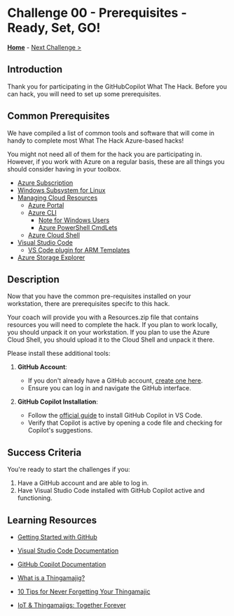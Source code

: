 # Challenge 00 - Prerequisites - Ready, Set, GO!

**[Home](../README.md)** - [Next Challenge >](./Challenge-01.md)

## Introduction

Thank you for participating in the GitHubCopilot What The Hack. Before you can hack, you will need to set up some prerequisites.

## Common Prerequisites

We have compiled a list of common tools and software that will come in handy to complete most What The Hack Azure-based hacks!

You might not need all of them for the hack you are participating in. However, if you work with Azure on a regular basis, these are all things you should consider having in your toolbox.

<!-- If you are editing this template manually, be aware that these links are only designed to work if this Markdown file is in the /xxx-HackName/Student/ folder of your hack. -->

- [Azure Subscription](../../000-HowToHack/WTH-Common-Prerequisites.md#azure-subscription)
- [Windows Subsystem for Linux](../../000-HowToHack/WTH-Common-Prerequisites.md#windows-subsystem-for-linux)
- [Managing Cloud Resources](../../000-HowToHack/WTH-Common-Prerequisites.md#managing-cloud-resources)
  - [Azure Portal](../../000-HowToHack/WTH-Common-Prerequisites.md#azure-portal)
  - [Azure CLI](../../000-HowToHack/WTH-Common-Prerequisites.md#azure-cli)
    - [Note for Windows Users](../../000-HowToHack/WTH-Common-Prerequisites.md#note-for-windows-users)
    - [Azure PowerShell CmdLets](../../000-HowToHack/WTH-Common-Prerequisites.md#azure-powershell-cmdlets)
  - [Azure Cloud Shell](../../000-HowToHack/WTH-Common-Prerequisites.md#azure-cloud-shell)
- [Visual Studio Code](../../000-HowToHack/WTH-Common-Prerequisites.md#visual-studio-code)
  - [VS Code plugin for ARM Templates](../../000-HowToHack/WTH-Common-Prerequisites.md#visual-studio-code-plugins-for-arm-templates)
- [Azure Storage Explorer](../../000-HowToHack/WTH-Common-Prerequisites.md#azure-storage-explorer)

## Description

Now that you have the common pre-requisites installed on your workstation, there are prerequisites specifc to this hack.

Your coach will provide you with a Resources.zip file that contains resources you will need to complete the hack. If you plan to work locally, you should unpack it on your workstation. If you plan to use the Azure Cloud Shell, you should upload it to the Cloud Shell and unpack it there.

Please install these additional tools:

1. **GitHub Account**:
   - If you don't already have a GitHub account, [create one here](https://github.com/join).
   - Ensure you can log in and navigate the GitHub interface.

2. **GitHub Copilot Installation**:
   - Follow the [official guide](https://docs.github.com/en/copilot) to install GitHub Copilot in VS Code.
   - Verify that Copilot is active by opening a code file and checking for Copilot's suggestions.

## Success Criteria
You're ready to start the challenges if you:

1. Have a GitHub account and are able to log in.
2. Have Visual Studio Code installed with GitHub Copilot active and functioning.

## Learning Resources
- [Getting Started with GitHub](https://docs.github.com/en/get-started)
- [Visual Studio Code Documentation](https://code.visualstudio.com/docs)
- [GitHub Copilot Documentation](https://docs.github.com/en/copilot)


- [What is a Thingamajig?](https://www.bing.com/search?q=what+is+a+thingamajig)
- [10 Tips for Never Forgetting Your Thingamajic](https://www.youtube.com/watch?v=dQw4w9WgXcQ)
- [IoT & Thingamajigs: Together Forever](https://www.youtube.com/watch?v=yPYZpwSpKmA)

